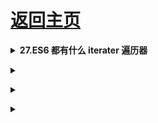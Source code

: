 # [返回主页](../../README.md)

<b><details><summary>27.ES6 都有什么 iterater 遍历器</summary></b>

</details>

<b><details><summary></summary></b>

</details>

<b><details><summary></summary></b>

</details>

<b><details><summary></summary></b>

</details>